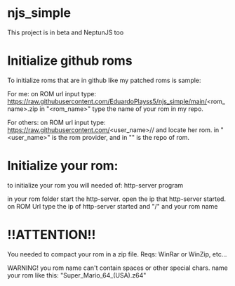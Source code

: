 # njs_simple
This project is in beta and NeptunJS too

# Initialize github roms
To initialize roms that are in github like my patched roms is sample:

For me:
on ROM url input type:
<a href="about:blank">https://raw.githubusercontent.com/EduardoPlayss5/njs_simple/main/<rom_name>.zip</a>
in "<rom_name>" type the name of your rom in my repo.

For others:
on ROM url input type:
<a href="about:blank">https://raw.githubusercontent.com/<user_name>/<repository>/</a>
and locate her rom.
in "<user_name>" is the rom provider, and in "<repository>" is the repo of rom.

# Initialize your rom:
to initialize your rom you will needed of:
http-server program

in your rom folder start the http-server.
open the ip that http-server started.
on ROM Url type the ip of http-server started and "/" and your rom name

<h1>!!ATTENTION!!</h1>
You needed to compact your rom in a zip file.
Reqs:
WinRar or WinZip, etc...

WARNING! you rom name can't contain spaces or other special chars. name your rom like this:
"Super_Mario_64_(USA).z64"

